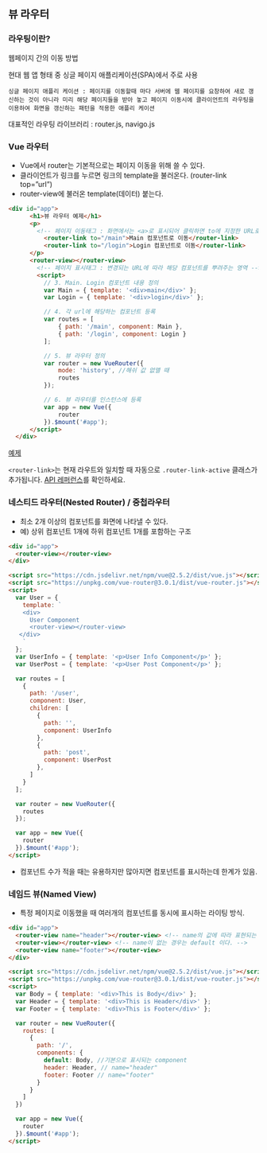 ## 뷰 라우터

### 라우팅이란?

웹페이지 간의 이동 방법

현대 웹 앱 형태  중 싱글 페이지 애플리케이션(SPA)에서 주로 사용

`싱글 페이지 애플리 케이션 : 페이지를 이동할때 마다 서버에 웹 페이지를 요창하여 새로 갱신하는 것이 아니라 미리 해당 페이지들을 받아 놓고 페이지 이동시에 클라이언트의 라우팅을 이용하여 화면을 갱신하는 패턴을 적용한 애플리 케이션 `  

대표적인 라우팅 라이브러리 : router.js, navigo.js



### Vue 라우터

- Vue에서 router는 기본적으로는 페이지 이동을 위해 쓸 수 있다.
- 클라이언트가 링크를 누르면 링크의 template을 불러온다. (router-link top=”url”)
- router-view에 불러온 template(데이터) 붙는다.

```html
<div id="app">
      <h1>뷰 라우터 예제</h1>
      <p>
        <!-- 페이지 이동태그 : 화면에서는 <a>로 표시되어 클릭하면 to에 지정한 URL로 이동 -->
          <router-link to="/main">Main 컴포넌트로 이동</router-link>
          <router-link to="/login">Login 컴포넌트로 이동</router-link>
      </p>
      <router-view></router-view>
		<!-- 페이지 표시태그 : 변경되는 URL에 따라 해당 컴포넌트를 뿌려주는 영역 -->
    	<script>
          // 3. Main. Login 컴포넌트 내용 정의
          var Main = { template: '<div>main</div>' };
          var Login = { template: '<div>login</div>' };

          // 4. 각 url에 해당하는 컴포넌트 등록
          var routes = [
              { path: '/main', component: Main },
              { path: '/login', component: Login }
          ];

          // 5. 뷰 라우터 정의
          var router = new VueRouter({
              mode: 'history', //해쉬 값 없앨 때
              routes
          });

          // 6. 뷰 라우터를 인스턴스에 등록
          var app = new Vue({
              router
          }).$mount('#app');
      </script>
  </div>
```

[예제](https://jsfiddle.net/leemimi/nhjd5aL1/8/)

`<router-link>`는 현재 라우트와 일치할 때 자동으로 `.router-link-active` 클래스가 추가됩니다. [API 레퍼런스](https://router.vuejs.org/kr/api/#router-link)를 확인하세요.



### 네스티드 라우터(Nested Router) / 중첩라우터

- 최소 2개 이상의 컴포넌트를 화면에 나타낼 수 있다.
- 예) 상위 컴포넌트 1개에 하위 컴포넌트 1개를 포함하는 구조

```html
<div id="app">
  <router-view></router-view>
</div>

<script src="https://cdn.jsdelivr.net/npm/vue@2.5.2/dist/vue.js"></script>
<script src="https://unpkg.com/vue-router@3.0.1/dist/vue-router.js"></script>
<script>
  var User = {
    template: `
    <div>
      User Component
      <router-view></router-view>
   </div>
	`
  };
  var UserInfo = { template: '<p>User Info Component</p>' };
  var UserPost = { template: '<p>User Post Component</p>' };

  var routes = [
    {
      path: '/user', 
      component: User,
      children: [
        {
          path: '',
          component: UserInfo
        },
        {
          path: 'post',
          component: UserPost
        },
      ]
    }
  ];

  var router = new VueRouter({
    routes
  });

  var app = new Vue({
    router
  }).$mount('#app');
</script>
```

- 컴포넌트 수가 적을 때는 유용하지만 많아지면 컴포넌트를 표시하는데 한계가 있음.



### 네임드 뷰(Named View)

* 특정 페이지로 이동했을 때 여러개의 컴포넌트를 동시에 표시하는 라이팅 방식.

```html
<div id="app">
  <router-view name="header"></router-view> <!-- name의 값에 따라 표현되는 컴포넌트가 달라진다. -->
  <router-view></router-view> <!-- name이 없는 경우는 default 이다. -->
  <router-view name="footer"></router-view>
</div>

<script src="https://cdn.jsdelivr.net/npm/vue@2.5.2/dist/vue.js"></script>
<script src="https://unpkg.com/vue-router@3.0.1/dist/vue-router.js"></script>
<script>
  var Body = { template: '<div>This is Body</div>' };
  var Header = { template: '<div>This is Header</div>' };
  var Footer = { template: '<div>This is Footer</div>' };

  var router = new VueRouter({
    routes: [
      {
        path: '/',
        components: {
          default: Body, //기본으로 표시되는 component
          header: Header, // name="header"
          footer: Footer // name="footer"
        }
      }
    ]
  })

  var app = new Vue({
    router
  }).$mount('#app');
</script>
```

